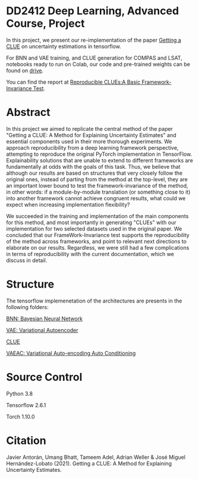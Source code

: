 # DD2412 Deep Learning, Advanced Course, Project


In this project, we present our re-implementation of the paper [Getting a CLUE](https://arxiv.org/abs/2006.06848) on uncertainty estimations in tensorflow.

For BNN and VAE training, and CLUE generation for COMPAS and LSAT, notebooks ready to run on Colab, our code and pre-trained weights can be found on [drive](https://drive.google.com/drive/folders/1-9qUsgcklq2Mrx_ScDG134BViOOUO8nI?usp=sharing).

You can find the report at [Reproducible CLUEs:A Basic Framework-Invariance Test](https://drive.google.com/file/d/1JwwInzpZ5ZHuW91SV6CLGeZNSRsKIIQ2/view?usp=sharing).

# Abstract
In this project we aimed to replicate the central method of the paper "Getting a CLUE: A Method for Explaining Uncertainty Estimates" and essential components used in their more thorough experiments. We approach reproducibility from a deep learning framework perspective, attempting to reproduce the original PyTorch implementation in TensorFlow. Explainability solutions that are unable to extend to different frameworks are fundamentally at odds with the goals of this task. Thus, we believe that although our results are based on structures that very closely follow the original ones, instead of parting from the method at the top-level, they are an important lower bound to test the framework-invariance of the method, in other words: if a module-by-module translation (or something close to it) into another framework cannot achieve congruent results, what could we expect when increasing implementation flexibility?

We succeeded in the training and implementation of the main components for this method, and most importantly in generating "CLUEs" with our implementation for two selected datasets used in the original paper. We concluded that our FrameWork-Invariance test supports the reproducibility of the method across frameworks, and point to relevant next directions to elaborate on our results. Regardless, we were still had a few complications in terms of reproducibility with the current documentation, which we discuss in detail.

# Structure
The tensorflow implemenetation of the architectures are presents in the following folders:

[BNN: Bayesian Neural Network](https://github.com/alishibli97/DLAdv-Project/tree/main/BNN) 

[VAE: Variational Autoencoder](https://github.com/alishibli97/DLAdv-Project/tree/main/VAE) 

[CLUE ](https://github.com/alishibli97/DLAdv-Project/tree/main/CLUE) 

[VAEAC: Variational Auto-encoding Auto Conditioning](https://github.com/alishibli97/DLAdv-Project/tree/main/VAEAC)

# Source Control

Python 3.8

Tensorflow 2.6.1

Torch 1.10.0

# Citation

Javier Antorán, Umang Bhatt, Tameem Adel, Adrian Weller & José Miguel Hernández-Lobato (2021). Getting a CLUE: A Method for Explaining Uncertainty Estimates.
